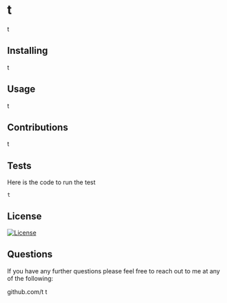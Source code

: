  # t
  t
 ## Installing
 t
 ## Usage
 t
 ## Contributions
 t
 ## Tests
 Here is the code to run the test
 ```
 t
 ```
 ## License
 [![License](https://img.shields.io/badge/License-BSD%203--Clause-blue.svg)](https://opensource.org/licenses/BSD-3-Clause)
 ## Questions
 If you have any further questions please feel free to reach out to me at any of the following: 

 github.com/t
 t
